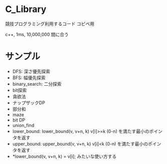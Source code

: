 # C_Library

競技プログラミング利用するコード
コピペ用

c++, 1ms, 10,000,000 間に合う
# サンプル
* DFS: 深さ優先探索
* BFS: 幅優先探索
* binary_search: 二分探索
* bit探索
* 貪欲法
* ナップザックDP
* 部分和
* maze
* bit DP
* union_find
* lower_bound: lower_bound(v, v+n, k) v[i]>=k (0-n) を満たす最小のポインタを返す
* upper_bound: upper_bound(v, v+n, k) v[i]<k (0-n) を満たす最小のポインタを返す	
* *lower_bound(v, v+n, k) = v[i]; みたいな使い方する



